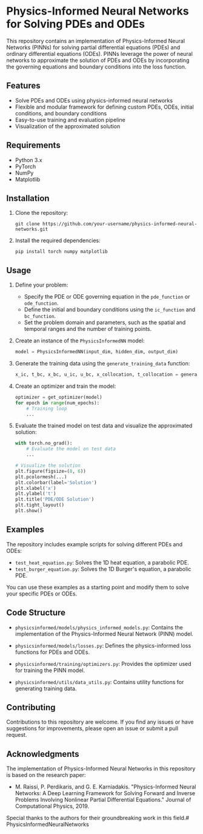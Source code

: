 # Physics-Informed Neural Networks for Solving PDEs and ODEs

This repository contains an implementation of Physics-Informed Neural Networks (PINNs) for solving partial differential equations (PDEs) and ordinary differential equations (ODEs). PINNs leverage the power of neural networks to approximate the solution of PDEs and ODEs by incorporating the governing equations and boundary conditions into the loss function.

## Features

- Solve PDEs and ODEs using physics-informed neural networks
- Flexible and modular framework for defining custom PDEs, ODEs, initial conditions, and boundary conditions
- Easy-to-use training and evaluation pipeline
- Visualization of the approximated solution

## Requirements

- Python 3.x
- PyTorch
- NumPy
- Matplotlib

## Installation

1. Clone the repository:
   ```
   git clone https://github.com/your-username/physics-informed-neural-networks.git
   ```

2. Install the required dependencies:
   ```
   pip install torch numpy matplotlib
   ```

## Usage

1. Define your problem:
   - Specify the PDE or ODE governing equation in the `pde_function` or `ode_function`.
   - Define the initial and boundary conditions using the `ic_function` and `bc_function`.
   - Set the problem domain and parameters, such as the spatial and temporal ranges and the number of training points.

2. Create an instance of the `PhysicsInformedNN` model:
   ```python
   model = PhysicsInformedNN(input_dim, hidden_dim, output_dim)
   ```

3. Generate the training data using the `generate_training_data` function:
   ```python
   x_ic, t_bc, x_bc, u_ic, u_bc, x_collocation, t_collocation = generate_training_data(...)
   ```

4. Create an optimizer and train the model:
   ```python
   optimizer = get_optimizer(model)
   for epoch in range(num_epochs):
       # Training loop
       ...
   ```

5. Evaluate the trained model on test data and visualize the approximated solution:
   ```python
   with torch.no_grad():
       # Evaluate the model on test data
       ...
   
   # Visualize the solution
   plt.figure(figsize=(8, 6))
   plt.pcolormesh(...)
   plt.colorbar(label='Solution')
   plt.xlabel('x')
   plt.ylabel('t')
   plt.title('PDE/ODE Solution')
   plt.tight_layout()
   plt.show()
   ```

## Examples

The repository includes example scripts for solving different PDEs and ODEs:

- `test_heat_equation.py`: Solves the 1D heat equation, a parabolic PDE.
- `test_burger_equation.py`: Solves the 1D Burger's equation, a parabolic PDE.

You can use these examples as a starting point and modify them to solve your specific PDEs or ODEs.

## Code Structure

- `physicsinformed/models/physics_informed_models.py`: Contains the implementation of the Physics-Informed Neural Network (PINN) model.

- `physicsinformed/models/losses.py`: Defines the physics-informed loss functions for PDEs and ODEs.

- `physicsinformed/training/optimizers.py`: Provides the optimizer used for training the PINN model.

- `physicsinformed/utils/data_utils.py`: Contains utility functions for generating training data.

## Contributing

Contributions to this repository are welcome. If you find any issues or have suggestions for improvements, please open an issue or submit a pull request.

## Acknowledgments

The implementation of Physics-Informed Neural Networks in this repository is based on the research paper:

- M. Raissi, P. Perdikaris, and G. E. Karniadakis. "Physics-Informed Neural Networks: A Deep Learning Framework for Solving Forward and Inverse Problems Involving Nonlinear Partial Differential Equations." Journal of Computational Physics, 2019.

Special thanks to the authors for their groundbreaking work in this field.# PhysicsInformedNeuralNetworks
